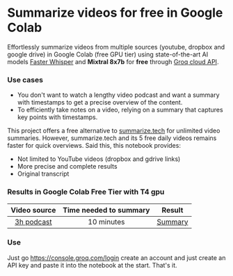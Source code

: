 # Summarize videos for free in Google Colab 

Effortlessly summarize videos from multiple sources (youtube, dropbox and google drive) in Google Colab (free GPU tier) using state-of-the-art AI models [Faster Whisper](https://github.com/guillaumekln/faster-whisper) and **Mixtral 8x7b** for **free** through [Groq cloud API](https://wow.groq.com/). 

### Use cases 

- You don't want to watch a lengthy video podcast and want a summary with timestamps to get a precise overview of the content.
- To efficiently take notes on a video, relying on a summary that captures key points with timestamps. 

This project offers a free alternative to [summarize.tech](https://www.summarize.tech/) for unlimited video summaries. However, summarize.tech and its 5 free daily videos remains faster for quick overviews. 
Said this, this notebook provides:

- Not limited to YouTube videos (dropbox and gdrive links)
- More precise and complete results
- Original transcript


### Results in Google Colab Free Tier with T4 gpu

| Video source | Time needed to summary | Result |
|:--:|:--:|:---:|  
| [3h podcast](https://www.youtube.com/watch?v=p4ZfkezDTXQ) | 10 minutes | [Summary](Video%20summaries%20examples/Dr%20Cal%20Newport%20How%20to%20Enhance%20Focus%20and%20Improve%20Productivity_SUMMARY.txt)



### Use 

Just go https://console.groq.com/login create an account and just create an API key and paste it into the notebook at the start. That's it.


